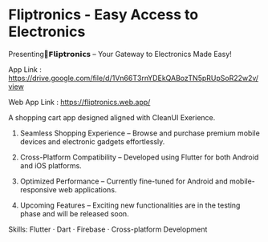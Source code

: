 # Fliptronics - Easy Access to Electronics

Presenting🔌𝗙𝗹𝗶𝗽𝘁𝗿𝗼𝗻𝗶𝗰𝘀 – Your Gateway to Electronics Made Easy!

App Link : https://drive.google.com/file/d/1Vn66T3rnYDEkQABozTN5pRUpSoR22w2v/view

Web App Link : https://fliptronics.web.app/

A shopping cart app designed aligned with CleanUI Exerience.

1) Seamless Shopping Experience
– Browse and purchase premium mobile devices and electronic gadgets effortlessly.

2) Cross-Platform Compatibility
– Developed using Flutter for both Android and iOS platforms.

3) Optimized Performance
– Currently fine-tuned for Android and mobile-responsive web applications.

4) Upcoming Features
– Exciting new functionalities are in the testing phase and will be released soon.


Skills: Flutter · Dart · Firebase · Cross-platform Development
